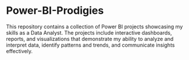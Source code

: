 # Power-BI-Prodigies
This repository contains a collection of Power BI projects showcasing my skills as a Data Analyst. The projects include interactive dashboards, reports, and visualizations that demonstrate my ability to analyze and interpret data, identify patterns and trends, and communicate insights effectively.
